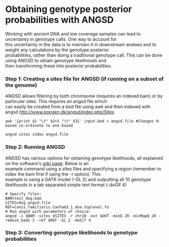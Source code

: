 # Obtaining genotype posterior probabilities with ANGSD

Working with ancient DNA and low coverage samples can lead to uncertainty in genotype calls. One way to account for  
this uncertainty in the data is to maintain it in downstream analses and to weight any calculations by the genotype posterior  
probabilities, rather than doing a traditional genotype call. This can be done using ANGSD to obtain genotype likelihoods and  
then transforming these into posterior probabilities.

### Step 1: Creating a sites file for ANGSD (if running on a subset of the genome)

ANGSD allows filtering by both chromsome (requires an indexed bam) or by particular sites. This requires an angsd file which  
can easily be created from a bed file using awk and then indexed with angsd http://www.popgen.dk/angsd/index.php/Sites 
```linux
awk '{print $1 "\t" $2+1 "\t" $3}' input.bed > angsd.file #Changes 0-based co-ordinate to one based

angsd sites index angsd.file
```

### Step 2: Running ANGSD

ANGSD has various options for obtaining genotype likelihoods, all explained on the software's [wiki page](http://www.popgen.dk/angsd/index.php/Genotype_Likelihoods). Below is an  
example command using a sites files and specifying a region (remember to index the bam first if using the -r option). This  
example is using a GATK model (-GL 2) and outputting all 10 genotype likelihoods in a tab separated simple text format (-doGlf 4)
```linux
# Specify files:
BAM=test_dog.bam
SITES=dog_angsd.file
REF=Canis_familiaris.CanFam3.1.dna.toplevel.fa 
# Run angsd with parameters of choice:
angsd -i $BAM -sites $SITES -r chr10 -out $OUT -minQ 20 -minMapQ 20 -remove_bads 1 -ref $REF -GL 2 -doGlf 4
```

### Step 3: Converting genotype likelihoods to genotype probabilities
